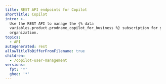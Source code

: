 ```yaml
---
title: REST API endpoints for Copilot
shortTitle: Copilot
intro: >-
  Use the REST API to manage the {% data
  variables.product.prodname_copilot_for_business %} subscription for your
  organization.
topics:
  - API
autogenerated: rest
allowTitleToDifferFromFilename: true
children:
  - /copilot-user-management
versions:
  fpt: '*'
  ghec: '*'
---
```

